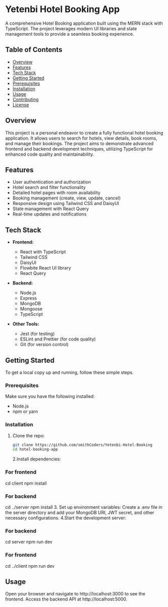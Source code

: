 # Yetenbi Hotel Booking App

A comprehensive Hotel Booking application built using the MERN stack with TypeScript. The project leverages modern UI libraries and state management tools to provide a seamless booking experience.

## Table of Contents

- [Overview](#overview)
- [Features](#features)
- [Tech Stack](#tech-stack)
- [Getting Started](#getting-started)
- [Prerequisites](#prerequisites)
- [Installation](#installation)
- [Usage](#usage)
- [Contributing](#contributing)
- [License](#license)

## Overview

This project is a personal endeavor to create a fully functional hotel booking application. It allows users to search for hotels, view details, book rooms, and manage their bookings. The project aims to demonstrate advanced frontend and backend development techniques, utilizing TypeScript for enhanced code quality and maintainability.

## Features

- User authentication and authorization
- Hotel search and filter functionality
- Detailed hotel pages with room availability
- Booking management (create, view, update, cancel)
- Responsive design using Tailwind CSS and DaisyUI
- State management with React Query
- Real-time updates and notifications

## Tech Stack

- **Frontend:**

  - React with TypeScript
  - Tailwind CSS
  - DaisyUI
  - Flowbite React UI library
  - React Query

- **Backend:**

  - Node.js
  - Express
  - MongoDB
  - Mongoose
  - TypeScript

- **Other Tools:**
  - Jest (for testing)
  - ESLint and Prettier (for code quality)
  - Git (for version control)

## Getting Started

To get a local copy up and running, follow these simple steps.

### Prerequisites

Make sure you have the following installed:

- Node.js
- npm or yarn

### Installation

1. Clone the repo:
   ```bash
   git clone https://github.com/smithCoders/Yetenbi-Hotel-Booking
   cd hotel-booking-app
   ```
   2.Install dependencies:

### For frontend

cd client
npm install

### For backend

cd ../server
npm install 3. Set up environment variables:
Create a .env file in the server directory and add your MongoDB URI, JWT secret, and other necessary configurations.
4.Start the development server:

### For backend

cd server
npm run dev

### For frontend

cd ../client
npm run dev

## Usage

Open your browser and navigate to http://localhost:3000 to see the frontend.
Access the backend API at http://localhost:5000.
